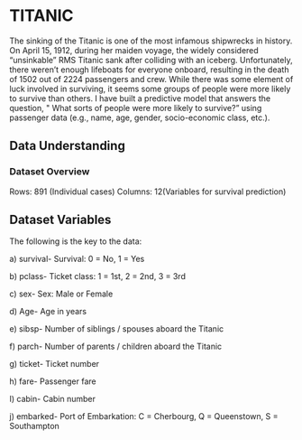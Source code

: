 # TITANIC 
The sinking of the Titanic is one of the most infamous shipwrecks in history.  On April 15, 1912, during her maiden voyage, the widely considered “unsinkable” RMS Titanic sank after colliding with an iceberg. Unfortunately, there weren’t enough lifeboats for everyone onboard, resulting in the death of 1502 out of 2224 passengers and crew.
While there was some element of luck involved in surviving, it seems some groups of people were more likely to survive than others.
I have built a predictive model that answers the question, " What sorts of people were more likely to survive?” using passenger data (e.g., name, age, gender, socio-economic class, etc.).

## Data Understanding
### Dataset Overview
Rows: 891 (Individual cases)
Columns: 12(Variables for survival prediction)

## Dataset Variables
The following is the key to the data:
  
  a) survival- Survival:	0 = No, 1 = Yes
  
  b) pclass- Ticket class:	1 = 1st, 2 = 2nd, 3 = 3rd
  
  c) sex- Sex: Male or Female	
  
  d) Age- Age in years	
  
  e) sibsp- Number of siblings / spouses aboard the Titanic	
  
  f) parch- Number of parents / children aboard the Titanic	
  
  g) ticket- Ticket number	
  
  h) fare- Passenger fare	
  
  I) cabin- Cabin number	
  
  j) embarked- Port of Embarkation:	C = Cherbourg, Q = Queenstown, S = Southampton

